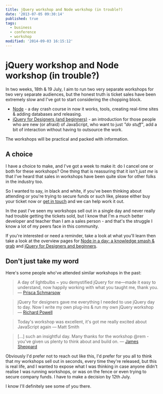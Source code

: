 ```yaml
---
title: jQuery workshop and Node workshop (in trouble?)
date: '2013-07-05 09:30:14'
published: true
tags:
  - business
  - conference
  - workshop
modified: '2014-09-03 16:15:12'
---
```

# jQuery workshop and Node workshop (in trouble?)

In two weeks, 18th & 19 July, I aim to run two very separate workshops for two very separate audiences, but the honest truth is ticket sales have been extremely slow and I've got to start considering the chopping block.

* [Node](https://leftlogic.stagehq.com/events/2287) - a day crash course in now it works, tools, creating real-time sites & adding databases and releasing.
* [jQuery for Designers (and beginners)](https://leftlogic.stagehq.com/events/2286) - an introduction for those people who are new (or afraid) of JavaScript, who want to just *"do stuff"*, add a bit of interaction without having to outsource the work.

The workshops will be practical and packed with information.

## A choice

I have a choice to make, and I've got a week to make it: do I cancel one or both for these workshops? One thing that is reassuring that it isn't *just me* is that I've heard that sales in workshops have been quite slow for other folks in the industry too.

So I wanted to say, in black and white, if you've been thinking about attending or you're trying to secure funds or such like, please either buy your ticket now or [get in touch](http://leftlogic.com/contact?subject=About%20workshops%2013) and we can help work it out.

In the past I've seen my workshops sell out in a single day and never really had trouble getting the tickets sold, but I know that I'm a much better developer and teacher than I am a sales person - and that's the struggle I know a lot of my peers face in this community.

If you're interested or need a reminder, take a look at what you'll learn then take a look at the overview pages for [Node in a day: a knowledge smash & grab](https://leftlogic.stagehq.com/events/2287) and [jQuery for Designers and beginners](https://leftlogic.stagehq.com/events/2286).

## Don't just take my word

Here's some people who've attended similar workshops in the past:

> A day of lightbulbs ~ you demystified jQuery for me—made it easy to understand, now happily working with what you taught me, thank you. — [Prisca Schmarsow](https://twitter.com/prisca_eyedea/status/156439063635820544)

> jQuery for designers gave me everything I needed to use jQuery day to day. Now I write my own plug-ins & run my own jQuery workshop — [Richard Powell](https://twitter.com/byrichardpowell/status/156429746304061440)

> Today's workshop was excellent, it's got me really excited about JavaScript again — Matt Smith

> […] such an insightful day. Many thanks for the workshop @rem - you've given us plenty to think about and build on. — [James Sheppard](http://twitter.com/jimshep/status/195204212425109504)

Obviously I'd prefer not to reach out like this, I'd prefer for you all to think that my workshops sell out in seconds, every time they're released, but this is real life, and I wanted to expose what I was thinking in case anyone didn't realise I was running workshops, or was on the fence or even trying to secure company funds. I have to make a decision by 12th July.

I know I'll definitely see some of you there.
